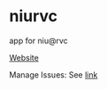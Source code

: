 # niurvc
app for niu@rvc 

[Website](http://www.rvchourofcode.com/niurvc.html)

Manage Issues: See [link](https://waffle.io/rvcapps/niurvc) 
